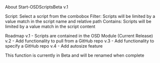 About Start-OSDScriptsBeta v.1

Script: Select a script from the combobox
Filter: Scripts will be limited by a value match in the script name and relative path
Contains: Scripts will be limited by a value match in the script content

Roadmap
v.1 - Scripts are contained in the OSD Module (Current Release)
v.2 - Add functionality to pull from a GitHub repo
v.3 - Add functionality to specify a GitHub repo
v.4 - Add autosize feature

This function is currently in Beta and will be renamed when complete